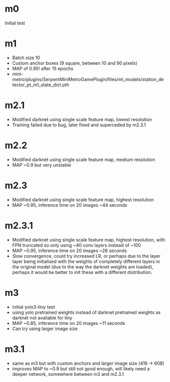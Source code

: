 # m0
Initial test

# m1
* Batch size 10
* Custom anchor boxes (9 square, between 10 and 90 pixels)
* MAP of 0.95! after 15 epochs
* mini-metro/plugins/SerpentMiniMetroGamePlugin/files/ml_models/station_detector_pt_m1_state_dict.pth

# m2.1
* Modified darknet using single scale feature map, lowest resolution
* Training failed due to bug, later fixed and superceded by m2.3.1

# m2.2
* Modified darknet using single scale feature map, medium resolution
* MAP ~0.9 but very unstable

# m2.3
* Modified darknet using single scale feature map, highest resolution
* MAP ~0.95, inference time on 20 images ~44 seconds

# m2.3.1
* Modified darknet using single scale feature map, highest resolution, with FPN truncated so only using ~40 conv layers instead of ~100
* MAP ~0.95, inference time on 20 images ~28 seconds
* Slow convergence, could try increased LR, or perhaps due to the layer layer being initialised with the weights of completely different layers in the original model (due to the way the darknet weights are loaded), perhaps it would be better to init these with a different distribution. 

# m3
* initial yolo3-tiny test
* using yolo pretrained weights instead of darknet pretrained weights as darknet not available for tiny
* MAP ~0.85, inference time on 20 images ~11 seconds
* Can try using larger image size

# m3.1
* same as m3 but with custom anchors and larger image size (416 -> 608)
* improves MAP to ~0.9 but still not good enough, will likely need a deeper network, somewhere between m3 and m2.3.1